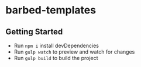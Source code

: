 # barbed-templates

## Getting Started

- Run `npm i` install devDependencies
- Run `gulp watch` to preview and watch for changes
- Run `gulp build` to build the project

